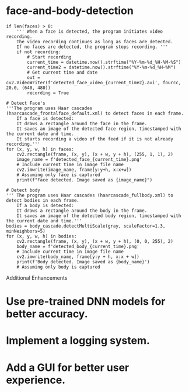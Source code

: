 # face-and-body-detection
    if len(faces) > 0:
        ''' When a face is detected, the program initiates video recording.
        The video recording continues as long as faces are detected.
        If no faces are detected, the program stops recording. '''
        if not recording:
            # Start recording
            current_time = datetime.now().strftime("%Y-%m-%d_%H-%M-%S")
            current_time2 = datetime.now().strftime("%Y-%m-%d_%H-%M")
            # Get current time and date
            out = cv2.VideoWriter(f'detected_face_video_{current_time2}.avi', fourcc, 20.0, (640, 480))
            recording = True

    # Detect Face's
    '''The program uses Haar cascades (haarcascade_frontalface_default.xml) to detect faces in each frame.
        If a face is detected:
        It draws a rectangle around the face in the frame.
        It saves an image of the detected face region, timestamped with the current date and time.
        It starts recording a video of the feed if it is not already recording.'''
    for (x, y, w, h) in faces:
        cv2.rectangle(frame, (x, y), (x + w, y + h), (255, 1, 1), 2)
        image_name = f'detected_face_{current_time}.png'
        # Include current time in image file name
        cv2.imwrite(image_name, frame[y:y+h, x:x+w])
        # Assuming only face is captured
        print(f"Face detected. Image saved as {image_name}")

    # Detect body
    ''' The program uses Haar cascades (haarcascade_fullbody.xml) to detect bodies in each frame.
        If a body is detected:
        It draws a rectangle around the body in the frame.
        It saves an image of the detected body region, timestamped with the current date and time.'''
    bodies = body_cascade.detectMultiScale(gray, scaleFactor=1.3, minNeighbors=5)
    for (x, y, w, h) in bodies:
        cv2.rectangle(frame, (x, y), (x + w, y + h), (0, 0, 255), 2)
        body_name = f'detected_body_{current_time}.png'
        # Include current time in image file name
        cv2.imwrite(body_name, frame[y:y + h, x:x + w])
        print(f'Body detected. Image saved as {body_name}')
        # Assuming only body is captured

Additional Enhancements
# Use pre-trained DNN models for better accuracy.
# Implement a logging system.
# Add a GUI for better user experience.  
            

